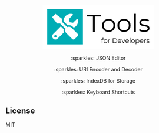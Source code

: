 <p align="center">
  <img src="https://github.com/deeppatel234/tools/blob/master/assests/logo-cover.png?raw=true" width="60%"/>
</p>

<p align="center">:sparkles: JSON Editor</p>
<p align="center">:sparkles: URI Encoder and Decoder</p>
<p align="center">:sparkles: IndexDB for Storage</p>
<p align="center">:sparkles: Keyboard Shortcuts</p>

## License

MIT
